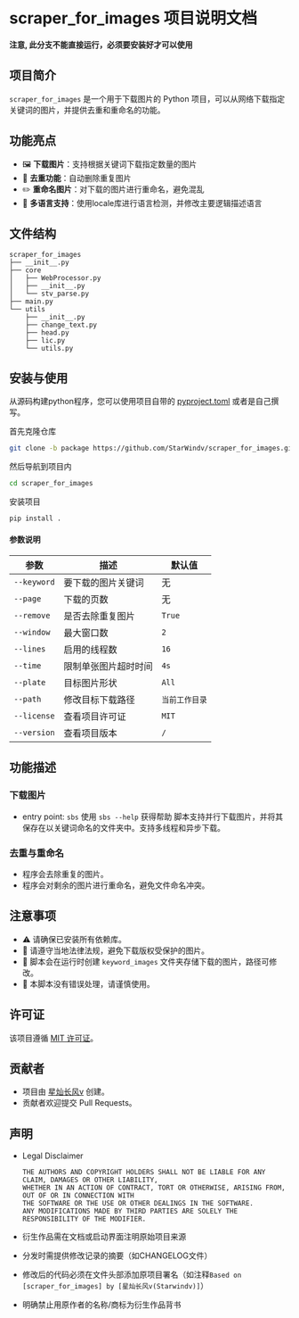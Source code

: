 # scraper_for_images 项目说明文档

**注意, 此分支不能直接运行，必须要安装好才可以使用**

## 项目简介

`scraper_for_images` 是一个用于下载图片的 Python 项目，可以从网络下载指定关键词的图片，并提供去重和重命名的功能。

## 功能亮点

- 🖼️ **下载图片**：支持根据关键词下载指定数量的图片
- 🧹 **去重功能**：自动删除重复图片
- ✏️ **重命名图片**：对下载的图片进行重命名，避免混乱
- 📖 **多语言支持**：使用locale库进行语言检测，并修改主要逻辑描述语言

## 文件结构

```
scraper_for_images
├── __init__.py
├── core
│   ├── WebProcessor.py
│   ├── __init__.py
│   └── stv_parse.py
├── main.py
└── utils
    ├── __init__.py
    ├── change_text.py
    ├── head.py
    ├── lic.py
    └── utils.py
```

## 安装与使用

从源码构建python程序，您可以使用项目自带的 [pyproject.toml](./pyproject.toml) 或者是自己撰写。

首先克隆仓库
```bash
git clone -b package https://github.com/StarWindv/scraper_for_images.git
```

然后导航到项目内
```bash
cd scraper_for_images
```

安装项目
```bash
pip install .
```

#### 参数说明

| 参数          | 描述         | 默认值      |
| ----------- | ---------- | -------- |
| `--keyword` | 要下载的图片关键词  | 无        |
| `--page`    | 下载的页数      | 无        |
| `--remove`  | 是否去除重复图片   | `True`   |
| `--window`  | 最大窗口数      | `2`      |
| `--lines`   | 启用的线程数     | `16`     |
| `--time`    | 限制单张图片超时时间 | `4s`     |
| `--plate`   | 目标图片形状     | `All`    |
| `--path`    | 修改目标下载路径   | `当前工作目录` |
| `--license` | 查看项目许可证    | `MIT`    |
| `--version` | 查看项目版本     | `/`      |

## 功能描述

### 下载图片

- entry point: `sbs`
  使用 `sbs --help` 获得帮助
脚本支持并行下载图片，并将其保存在以关键词命名的文件夹中。支持多线程和异步下载。

### 去重与重命名

- 程序会去除重复的图片。
- 程序会对剩余的图片进行重命名，避免文件命名冲突。

## 注意事项

- ⚠️ 请确保已安装所有依赖库。
- 📜 请遵守当地法律法规，避免下载版权受保护的图片。
- 🧳 脚本会在运行时创建 `keyword_images` 文件夹存储下载的图片，路径可修改。
- 🚫 本脚本没有错误处理，请谨慎使用。

## 许可证

该项目遵循 [MIT 许可证](./LICENSE)。

## 贡献者

- 项目由 [星灿长风v](https://github.com/StarWindv) 创建。
- 贡献者欢迎提交 Pull Requests。

## 声明

- Legal Disclaimer
  
  ```
  THE AUTHORS AND COPYRIGHT HOLDERS SHALL NOT BE LIABLE FOR ANY CLAIM, DAMAGES OR OTHER LIABILITY, 
  WHETHER IN AN ACTION OF CONTRACT, TORT OR OTHERWISE, ARISING FROM, OUT OF OR IN CONNECTION WITH 
  THE SOFTWARE OR THE USE OR OTHER DEALINGS IN THE SOFTWARE. 
  ANY MODIFICATIONS MADE BY THIRD PARTIES ARE SOLELY THE RESPONSIBILITY OF THE MODIFIER.
  ```

- 衍生作品需在文档或启动界面注明原始项目来源

- 分发时需提供修改记录的摘要（如CHANGELOG文件）

- 修改后的代码必须在文件头部添加原项目署名（如注释`Based on [scraper_for_images] by [星灿长风v(Starwindv)]`）

- 明确禁止用原作者的名称/商标为衍生作品背书
